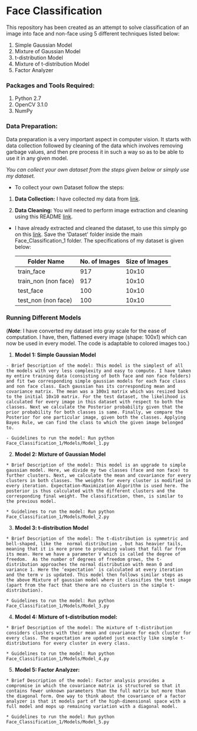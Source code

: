 # Face Classification

This repository has been created as an attempt to solve classification of an image into face and non-face using 5 different techniques listed below:

1. Simple Gaussian Model
2. Mixture of Gaussian Model
3. t-distribution Model
4. Mixture of t-distribution Model
5. Factor Analyzer

### Packages and Tools Required:

1. Python 2.7
2. OpenCV 3.1.0
3. NumPy

### Data Preparation:

Data preparation is a very important aspect in computer vision. It starts with data collection followed by cleaning of the data which involves removing garbage values, and then pre process it in such a way so as to be able to use it in any given model.

_You can collect your own dataset from the steps given below or simply use my dataset._

- To collect your own Dataset follow the steps:

 1. __Data Collection:__ I have collected my data from [link](http://vis-www.cs.umass.edu/fddb/).

 2. __Data Cleaning:__ You will need to perform image extraction and cleaning using this README [link](http://vis-www.cs.umass.edu/fddb/README.txt).

- I have already extracted and cleaned the dataset, to use this simply go on this [link](https://drive.google.com/drive/folders/1kn5LzlMARWc0HYY1upxdKZ2ayj_fZ2GI?usp=sharing). Save the 'Dataset' folder inside the main Face_Classification_1 folder. The specifications of my dataset is given below:


  | Folder Name | No. of Images |  Size of Images |
  | ------------| --------------| ----------------|
  |train_face   |     917       | 10x10           |
  | train_non (non face)  | 917 | 10x10|
  |test_face| 100 | 10x10|
  |test_non (non face)| 100| 10x10|


### Running Different Models

  (___Note___: I have converted my dataset into gray scale for the ease of computation. I have, then, flattened every image (shape: 100x1) which can now be used in every model. The code is adaptable to colored images too.)

  1. __Model 1: Simple Gaussian Model__

    - Brief Description of the model: This model is the simplest of all the models with very less complexity and easy to compute. I have taken my entire training data (consisting of both face and non face folders) and fit two corresponding simple gaussian models for each face class and non face class. Each gaussian has its corresponding mean and covariance matrix. The mean was a 100x1 matrix which was resized back to the initial 10x10 matrix. For the test dataset, the likelihood is calculated for every image in this dataset with respect to both the classes. Next we calculate the Posterior probability given that the prior probability for both classes is same. Finally, we compare the Posterior for one particular image, given both the classes. Applying Bayes Rule, we can find the class to which the given image belonged to.

    - Guidelines to run the model: Run python Face_Classification_1/Models/Model_1.py

  2. __Model 2: Mixture of Gaussian Model__

    * Brief Description of the model: This model is an upgrade to simple gaussian model. Here, we divide my two classes (face and non face) to further clusters. Next, we calculate the mean and covariance for every clusters in both classes. The weights for every cluster is modified in every iteration. Expectation-Maximization Algorithm is used here. The posterior is thus calculated with the different clusters and the corresponding final weight. The classification, then, is similar to the previous model.

    * Guidelines to run the model: Run python Face_Classification_1/Models/Model_2.py

  3. __Model 3: t-distribution Model__

    * Brief Description of the model: The ​t-distribution is symmetric and bell-shaped, like the ​ normal distribution​ , but has heavier tails, meaning that it is more prone to producing values that fall far from its mean. Here we have a parameter V which is called the degree of freedom. ​ As the number of degrees of freedom grows, the​ t-distribution approaches the normal distribution with mean 0 and variance 1. ​Here the ‘expectation’ is calculated at every iteration and the term v is updated. This model then follows similar steps as the above Mixture of gaussian model where it classifies the test image (apart from the fact that there are no clusters in the simple t-distribution).

    * Guidelines to run the model: Run python  Face_Classification_1/Models/Model_3.py

  4. __Model 4: Mixture of t-distribution model:__

    * Brief Description of the model: The mixture of t-distribution considers clusters with their mean and covariance for each cluster for every class. The expectation are updated just exactly like simple t-distributions for every cluster in every class.

    * Guidelines to run the model: Run python Face_Classification_1/Models/Model_4.py

  5. __Model 5: Factor Analyzer:__

    * Brief Description of the model: Factor analysis provides a compromise in which the covariance matrix is structured so that it contains fewer unknown parameters than the full matrix but more than the diagonal form. One way to think about the covariance of a factor analyzer is that it models part of the high-dimensional space with a full model and mops up remaining variation with a diagonal model.

    * Guidelines to run the model: Run python Face_Classification_1/Models/Model_5.py
